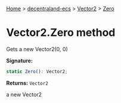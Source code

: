 [Home](./index) &gt; [decentraland-ecs](./decentraland-ecs.md) &gt; [Vector2](./decentraland-ecs.vector2.md) &gt; [Zero](./decentraland-ecs.vector2.zero.md)

# Vector2.Zero method

Gets a new Vector2(0, 0)

**Signature:**
```javascript
static Zero(): Vector2;
```
**Returns:** `Vector2`

a new Vector2

